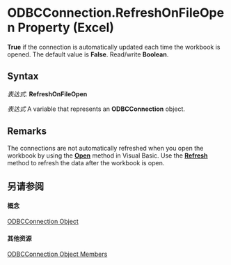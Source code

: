 
# ODBCConnection.RefreshOnFileOpen Property (Excel)

 **True** if the connection is automatically updated each time the workbook is opened. The default value is **False**. Read/write **Boolean**.


## Syntax

 _表达式_. **RefreshOnFileOpen**

 _表达式_ A variable that represents an **ODBCConnection** object.


## Remarks

The connections are not automatically refreshed when you open the workbook by using the  **[Open](1d1c3fca-ae1a-0a91-65a2-6f3f0fb308a0.md)** method in Visual Basic. Use the **[Refresh](26a9ba46-1679-f83b-6933-b6c448dce9e7.md)** method to refresh the data after the workbook is open.


## 另请参阅


#### 概念


[ODBCConnection Object](b880ebec-15a4-5a3d-ef02-db73106db9c9.md)
#### 其他资源


[ODBCConnection Object Members](http://msdn.microsoft.com/library/d13b91f3-a89f-7dd7-7a98-f1d952f3b047%28Office.15%29.aspx)